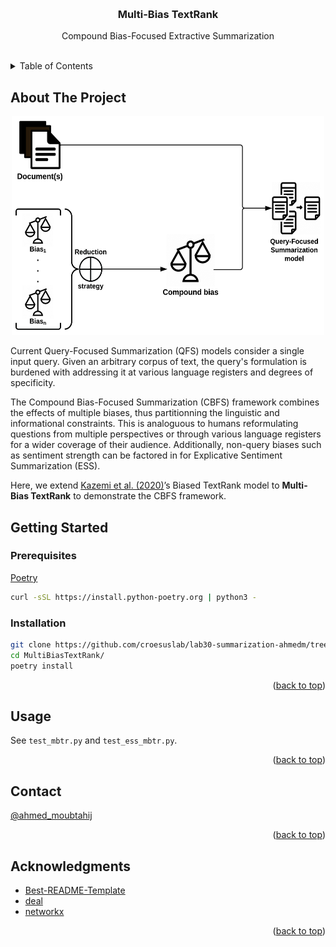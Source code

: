 <!-- Improved compatibility of back to top link: See: https://github.com/Ayenem/LDS -->
<a name="readme-top"></a>

<!-- PROJECT LOGO -->
<br />
<div align="center">
  <!-- <img src="images/CBFS.png" alt="Logo" width="500" height="350"> -->

  <h3 align="center">Multi-Bias TextRank</h3>

  <p align="center">
    Compound Bias-Focused Extractive Summarization
    <br />
    <br />
    <!-- <a href=#usage>View Demo</a> -->
    <!-- · -->
    <!-- <a href="https://github.com/Ayenem/MBTR/issues">Report Bug</a>
    ·
    <a href="https://github.com/Ayenem/MBTR/issues">Request Feature</a> -->
  </p>
</div>



<!-- TABLE OF CONTENTS -->
<details>
  <summary>Table of Contents</summary>
  <ol>
    <li>
      <a href="#about-the-project">About The Project</a>
    </li>
    <!-- <li> -->
      <!-- <a href="#references">References</a> -->
    <!-- </li> -->
    <li>
      <a href="#getting-started">Getting Started</a>
      <ul>
        <li><a href="#prerequisites">Prerequisites</a></li>
        <li><a href="#installation">Installation</a></li>
      </ul>
    </li>
    <li><a href="#usage">Usage</a></li>
    <!-- <li><a href="#license">License</a></li> -->
    <li><a href="#contact">Contact</a></li>
    <li><a href="#acknowledgments">Acknowledgments</a></li>
  </ol>
</details>



<!-- ABOUT THE PROJECT -->
## About The Project

<div align="center">
  <img src="images/CBFS.png" alt="Logo" width="500" height="350">
</div>
<!-- [![Product Name Screen Shot][product-screenshot]](https://www.researchgate.net/publication/232645575_Graph-Based_Algorithms_for_Text_Summarization) -->

Current Query-Focused Summarization (QFS) models consider a single input query. Given an arbitrary corpus of text, the query's formulation is burdened with addressing it at various language registers and degrees of specificity.

The Compound Bias-Focused Summarization (CBFS) framework combines the effects of multiple biases, thus partitionning the linguistic and informational constraints. This is analoguous to humans reformulating questions from multiple perspectives or through various language registers for a wider coverage of their audience. Additionally, non-query biases such as sentiment strength can be factored in for Explicative Sentiment Summarization (ESS).

Here, we extend [Kazemi et al. (2020)](https://aclanthology.org/2020.coling-main.144/)’s Biased TextRank model to **Multi-Bias TextRank** to demonstrate the CBFS framework.

<!-- REFERENCES -->
<!-- ## References -->
<!-- Refer to the paper when/if it's accepted -->

<!-- GETTING STARTED -->
## Getting Started

### Prerequisites

[Poetry](https://python-poetry.org/docs/#installing-with-the-official-installer)
```sh
curl -sSL https://install.python-poetry.org | python3 -
```
### Installation

```sh
git clone https://github.com/croesuslab/lab30-summarization-ahmedm/tree/main/models/MultiBiasTextRank
cd MultiBiasTextRank/
poetry install
```

<p align="right">(<a href="#readme-top">back to top</a>)</p>

<!-- USAGE EXAMPLES -->
## Usage

See `test_mbtr.py` and `test_ess_mbtr.py`.

<!-- LICENSE -->
<!-- ## License -->

<!-- Distributed under the MIT License. See `LICENSE.txt` for more information. -->

<p align="right">(<a href="#readme-top">back to top</a>)</p>


<!-- CONTACT -->
## Contact

[@ahmed_moubtahij](https://x.com/ahmed_moubtahij)

<p align="right">(<a href="#readme-top">back to top</a>)</p>


<!-- ACKNOWLEDGMENTS -->
## Acknowledgments

* [Best-README-Template](https://github.com/othneildrew/Best-README-Template)
* [deal](https://github.com/life4/deal)
* [networkx](https://networkx.org/documentation/stable/reference/algorithms/generated/networkx.algorithms.link_analysis.pagerank_alg.pagerank.html)

<p align="right">(<a href="#readme-top">back to top</a>)</p>


<!-- MARKDOWN LINKS & IMAGES -->
<!-- https://www.markdownguide.org/basic-syntax/#reference-style-links -->
[product-screenshot]: images/textrank_graph.png
